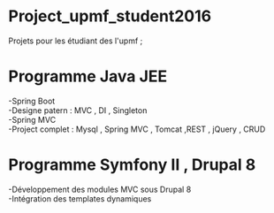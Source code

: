 # Project_upmf_student2016

Projets pour les étudiant des l'upmf ; 
# Programme Java JEE 
-Spring Boot  <br/>
-Designe patern : MVC , DI , Singleton  <br/>
-Spring MVC  <br/>
-Project complet : Mysql , Spring MVC , Tomcat ,REST , jQuery , CRUD  <br/>
# Programme Symfony II , Drupal 8 
  -Développement des modules MVC sous Drupal 8 <br/>
  -Intégration des templates dynamiques 

